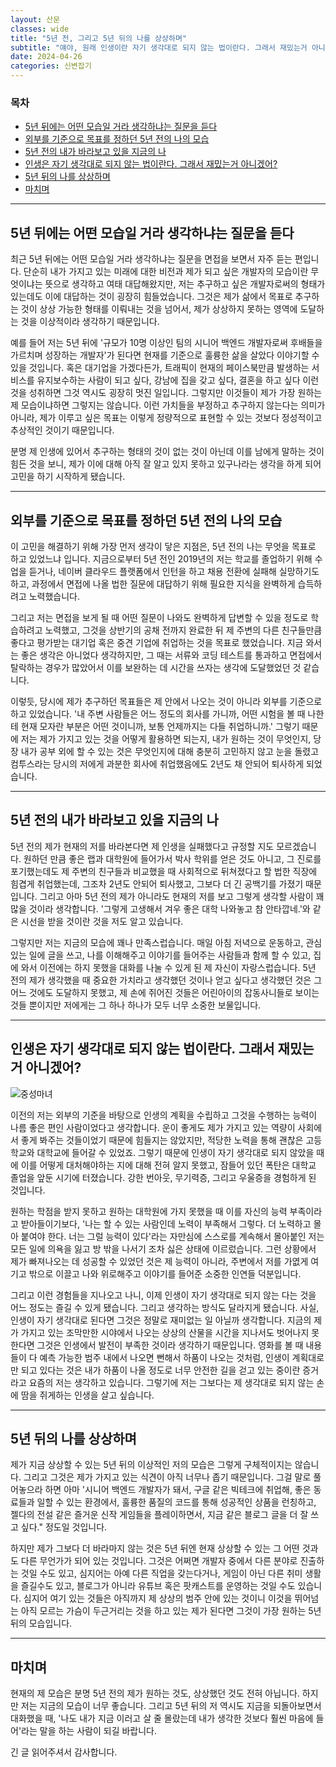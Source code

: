 ```yaml
---
layout: 산문
classes: wide
title: "5년 전, 그리고 5년 뒤의 나를 상상하며"
subtitle: "얘야, 원래 인생이란 자기 생각대로 되지 않는 법이란다. 그래서 재밌는거 아니겠어(작성중)"
date: 2024-04-26
categories: 신변잡기
---
```


### 목차

- [5년 뒤에는 어떤 모습일 거라 생각하냐는 질문을 듣다](#5년-뒤에는-어떤-모습일-거라-생각하냐는-질문을-듣다)
- [외부를 기준으로 목표를 정하던 5년 전의 나의 모습](#외부를-기준으로-목표를-정하던-5년-전의-나의-모습)
- [5년 전의 내가 바라보고 있을 지금의 나](#5년-전의-내가-바라보고-있을-지금의-나)
- [인생은 자기 생각대로 되지 않는 법이란다. 그래서 재밌는거 아니겠어?](#인생은-자기-생각대로-되지-않는-법이란다-그래서-재밌는거-아니겠어)
- [5년 뒤의 나를 상상하며](#5년-뒤의-나를-상상하며)
- [마치며](#마치며)

---

## 5년 뒤에는 어떤 모습일 거라 생각하냐는 질문을 듣다

최근 5년 뒤에는 어떤 모습일 거라 생각하냐는 질문을 면접을 보면서 자주 듣는 편입니다. 단순히 내가 가지고 있는 미래에 대한 비전과 제가 되고 싶은 개발자의 모습이란 무엇이냐는 뜻으로 생각하고 여태 대답해왔지만, 저는 추구하고 싶은 개발자로써의 형태가 있는데도 이에 대답하는 것이 굉장히 힘들었습니다. 그것은 제가 삶에서 목표로 추구하는 것이 상상 가능한 형태를 이뤄내는 것을 넘어서, 제가 상상하지 못하는 영역에 도달하는 것을 이상적이라 생각하기 때문입니다.

예를 들어 저는 5년 뒤에 '규모가 10명 이상인 팀의 시니어 백엔드 개발자로써 후배들을 가르치며 성장하는 개발자'가 된다면 현재를 기준으로 훌륭한 삶을 살았다 이야기할 수 있을 것입니다. 혹은 대기업을 가겠다든가, 트래픽이 현재의 페이스북만큼 발생하는 서비스를 유지보수하는 사람이 되고 싶다, 강남에 집을 갖고 싶다, 결혼을 하고 싶다 이런 것을 성취하면 그것 역시도 굉장히 멋진 일입니다. 그렇지만 이것들이 제가 가장 원하는 제 모습이냐하면 그렇지는 않습니다. 이런 가치들을 부정하고 추구하지 않는다는 의미가 아니라, 제가 이루고 싶은 목표는 이렇게 정량적으로 표현할 수 있는 것보다 정성적이고 추상적인 것이기 때문입니다.

분명 제 인생에 있어서 추구하는 형태의 것이 없는 것이 아닌데 이를 남에게 말하는 것이 힘든 것을 보니, 제가 이에 대해 아직 잘 알고 있지 못하고 있구나라는 생각을 하게 되어 고민을 하기 시작하게 됐습니다.

---

## 외부를 기준으로 목표를 정하던 5년 전의 나의 모습

이 고민을 해결하기 위해 가장 먼저 생각이 닿은 지점은, 5년 전의 나는 무엇을 목표로 하고 있었느냐 입니다. 지금으로부터 5년 전인 2019년의 저는 학교를 졸업하기 위해 수업을 듣거나, 네이버 클라우드 플랫폼에서 인턴을 하고 채용 전환에 실패해 실망하기도 하고, 과정에서 면접에 나올 법한 질문에 대답하기 위해 필요한 지식을 완벽하게 습득하려고 노력했습니다.

그리고 저는 면접을 보게 될 때 어떤 질문이 나와도 완벽하게 답변할 수 있을 정도로 학습하려고 노력했고, 그것을 상반기의 공채 전까지 완료한 뒤 제 주변의 다른 친구들만큼 좋다고 평가받는 대기업 혹은 중견 기업에 취업하는 것을 목표로 했었습니다. 지금 와서는 좋은 생각은 아니었다 생각하지만, 그 때는 서류와 코딩 테스트를 통과하고 면접에서 탈락하는 경우가 많았어서 이를 보완하는 데 시간을 쓰자는 생각에 도달했었던 것 같습니다.

이렇듯, 당시에 제가 추구하던 목표들은 제 안에서 나오는 것이 아니라 외부를 기준으로 하고 있었습니다. '내 주변 사람들은 어느 정도의 회사를 가니까, 어떤 시험을 볼 때 나한테 현재 모자란 부분은 어떤 것이니까, 보통 언제까지는 다들 취업하니까.' 그렇기 때문에 저는 제가 가지고 있는 것을 어떻게 활용하면 되는지, 내가 원하는 것이 무엇인지, 당장 내가 공부 외에 할 수 있는 것은 무엇인지에 대해 충분히 고민하지 않고 눈을 돌렸고 컴투스라는 당시의 저에게 과분한 회사에 취업했음에도 2년도 채 안되어 퇴사하게 되었습니다.

---

## 5년 전의 내가 바라보고 있을 지금의 나

5년 전의 제가 현재의 저를 바라본다면 제 인생을 실패했다고 규정할 지도 모르겠습니다. 원하던 만큼 좋은 랩과 대학원에 들어가서 박사 학위를 얻은 것도 아니고, 그 진로를 포기했는데도 제 주변의 친구들과 비교했을 때 사회적으로 뒤쳐졌다고 할 법한 직장에 힘겹게 취업했는데, 그조차 2년도 안되어 퇴사했고, 그보다 더 긴 공백기를 가졌기 때문입니다. 그리고 아마 5년 전의 제가 아니라도 현재의 저를 보고 그렇게 생각할 사람이 꽤 많을 것이라 생각합니다. '그렇게 고생해서 겨우 좋은 대학 나와놓고 참 안타깝네.'와 같은 시선을 받을 것이란 것을 저도 알고 있습니다.

그렇지만 저는 지금의 모습에 꽤나 만족스럽습니다. 매일 아침 저녁으로 운동하고, 관심 있는 일에 글을 쓰고, 나를 이해해주고 이야기를 들어주는 사람들과 함께 할 수 있고, 집에 와서 이전에는 하지 못했을 대화를 나눌 수 있게 된 제 자신이 자랑스럽습니다. 5년 전의 제가 생각했을 때 중요한 가치라고 생각했던 것이나 얻고 싶다고 생각했던 것은 그 어느 것에도 도달하지 못했고, 제 손에 쥐어진 것들은 어린아이의 잡동사니들로 보이는 것들 뿐이지만 저에게는 그 하나 하나가 모두 너무 소중한 보물입니다.

---

## 인생은 자기 생각대로 되지 않는 법이란다. 그래서 재밌는거 아니겠어?

![중성마녀](/images/5년%20전,%20그리고%205년%20뒤의%20나에게/중성마녀.jpg)

이전의 저는 외부의 기준을 바탕으로 인생의 계획을 수립하고 그것을 수행하는 능력이 나름 좋은 편인 사람이었다고 생각합니다. 운이 좋게도 제가 가지고 있는 역량이 사회에서 좋게 봐주는 것들이었기 때문에 힘들지는 않았지만, 적당한 노력을 통해 괜찮은 고등학교와 대학교에 들어갈 수 있었죠. 그렇기 때문에 인생이 자기 생각대로 되지 않았을 때에 이를 어떻게 대처해야하는 지에 대해 전혀 알지 못했고, 잠들어 있던 폭탄은 대학교 졸업을 앞둔 시기에 터졌습니다. 강한 번아웃, 무기력증, 그리고 우울증을 경험하게 된 것입니다.

원하는 학점을 받지 못하고 원하는 대학원에 가지 못했을 때 이를 자신의 능력 부족이라고 받아들이기보다, '나는 할 수 있는 사람인데 노력이 부족해서 그렇다. 더 노력하고 몰아 붙여야 한다. 너는 그럴 능력이 있다'라는 자만심에 스스로를 계속해서 몰아붙인 저는 모든 일에 의욕을 잃고 방 밖을 나서기 조차 싫은 상태에 이르렀습니다. 그런 상황에서 제가 빠져나오는 데 성공할 수 있었던 것은 제 능력이 아니라, 주변에서 저를 가엾게 여기고 밖으로 이끌고 나와 위로해주고 이야기를 들어준 소중한 인연들 덕분입니다.

그리고 이런 경험들을 지나오고 나니, 이제 인생이 자기 생각대로 되지 않는 다는 것을 어느 정도는 즐길 수 있게 됐습니다. 그리고 생각하는 방식도 달라지게 됐습니다. 사실, 인생이 자기 생각대로 된다면 그것은 정말로 재미없는 일 아닐까 생각합니다. 지금의 제가 가지고 있는 조막만한 시야에서 나오는 상상의 산물을 시간을 지나서도 벗어나지 못한다면 그것은 인생에서 발전이 부족한 것이라 생각하기 때문입니다. 영화를 볼 때 내용들이 다 예측 가능한 범주 내에서 나오면 뻔해서 하품이 나오는 것처럼, 인생이 계획대로만 되고 있다는 것은 내가 하품이 나올 정도로 너무 안전한 길을 걷고 있는 중이란 증거라고 요즘의 저는 생각하고 있습니다. 그렇기에 저는 그보다는 제 생각대로 되지 않는 손에 땀을 쥐게하는 인생을 살고 싶습니다.

---

## 5년 뒤의 나를 상상하며

제가 지금 상상할 수 있는 5년 뒤의 이상적인 저의 모습은 그렇게 구체적이지는 않습니다. 그리고 그것은 제가 가지고 있는 식견이 아직 너무나 좁기 때문입니다. 그걸 말로 풀어놓으라 하면 아마 '시니어 백엔드 개발자가 돼서, 구글 같은 빅테크에 취업해, 좋은 동료들과 일할 수 있는 환경에서, 훌륭한 품질의 코드를 통해 성공적인 상품을 런칭하고, 젤다의 전설 같은 즐거운 신작 게임들을 플레이하면서, 지금 같은 블로그 글을 더 잘 쓰고 싶다." 정도일 것입니다.

하지만 제가 그보다 더 바라마지 않는 것은 5년 뒤엔 현재 상상할 수 있는 그 어떤 것과도 다른 무언가가 되어 있는 것입니다. 그것은 어쩌면 개발자 중에서 다른 분야로 진출하는 것일 수도 있고, 심지어는 아예 다른 직업을 갖는다거나, 게임이 아닌 다른 취미 생활을 즐길수도 있고, 블로그가 아니라 유튜브 혹은 팟캐스트를 운영하는 것일 수도 있습니다. 심지어 여기 있는 것들은 아직까지 제 상상의 범주 안에 있는 것이니 이것을 뛰어넘는 아직 모르는 가슴이 두근거리는 것을 하고 있는 제가 된다면 그것이 가장 원하는 5년 뒤의 모습입니다.

---

## 마치며

현재의 제 모습은 분명 5년 전의 제가 원하는 것도, 상상했던 것도 전혀 아닙니다. 하지만 저는 지금의 모습이 너무 좋습니다. 그리고 5년 뒤의 저 역시도 지금을 되돌아보면서 대화했을 때, '나도 내가 지금 이러고 살 줄 몰랐는데 내가 생각한 것보다 훨씬 마음에 들어'라는 말을 하는 사람이 되길 바랍니다.

긴 글 읽어주셔서 감사합니다.
